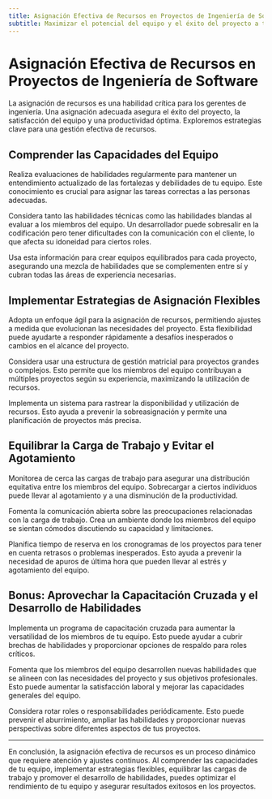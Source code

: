 ```yaml
---
title: Asignación Efectiva de Recursos en Proyectos de Ingeniería de Software
subtitle: Maximizar el potencial del equipo y el éxito del proyecto a través de la gestión estratégica
---
```


# Asignación Efectiva de Recursos en Proyectos de Ingeniería de Software

La asignación de recursos es una habilidad crítica para los gerentes de ingeniería. Una asignación adecuada asegura el éxito del proyecto, la satisfacción del equipo y una productividad óptima. Exploremos estrategias clave para una gestión efectiva de recursos.

## Comprender las Capacidades del Equipo

Realiza evaluaciones de habilidades regularmente para mantener un entendimiento actualizado de las fortalezas y debilidades de tu equipo. Este conocimiento es crucial para asignar las tareas correctas a las personas adecuadas.

Considera tanto las habilidades técnicas como las habilidades blandas al evaluar a los miembros del equipo. Un desarrollador puede sobresalir en la codificación pero tener dificultades con la comunicación con el cliente, lo que afecta su idoneidad para ciertos roles.

Usa esta información para crear equipos equilibrados para cada proyecto, asegurando una mezcla de habilidades que se complementen entre sí y cubran todas las áreas de experiencia necesarias.

## Implementar Estrategias de Asignación Flexibles

Adopta un enfoque ágil para la asignación de recursos, permitiendo ajustes a medida que evolucionan las necesidades del proyecto. Esta flexibilidad puede ayudarte a responder rápidamente a desafíos inesperados o cambios en el alcance del proyecto.

Considera usar una estructura de gestión matricial para proyectos grandes o complejos. Esto permite que los miembros del equipo contribuyan a múltiples proyectos según su experiencia, maximizando la utilización de recursos.

Implementa un sistema para rastrear la disponibilidad y utilización de recursos. Esto ayuda a prevenir la sobreasignación y permite una planificación de proyectos más precisa.

## Equilibrar la Carga de Trabajo y Evitar el Agotamiento

Monitorea de cerca las cargas de trabajo para asegurar una distribución equitativa entre los miembros del equipo. Sobrecargar a ciertos individuos puede llevar al agotamiento y a una disminución de la productividad.

Fomenta la comunicación abierta sobre las preocupaciones relacionadas con la carga de trabajo. Crea un ambiente donde los miembros del equipo se sientan cómodos discutiendo su capacidad y limitaciones.

Planifica tiempo de reserva en los cronogramas de los proyectos para tener en cuenta retrasos o problemas inesperados. Esto ayuda a prevenir la necesidad de apuros de última hora que pueden llevar al estrés y agotamiento del equipo.

## Bonus: Aprovechar la Capacitación Cruzada y el Desarrollo de Habilidades

Implementa un programa de capacitación cruzada para aumentar la versatilidad de los miembros de tu equipo. Esto puede ayudar a cubrir brechas de habilidades y proporcionar opciones de respaldo para roles críticos.

Fomenta que los miembros del equipo desarrollen nuevas habilidades que se alineen con las necesidades del proyecto y sus objetivos profesionales. Esto puede aumentar la satisfacción laboral y mejorar las capacidades generales del equipo.

Considera rotar roles o responsabilidades periódicamente. Esto puede prevenir el aburrimiento, ampliar las habilidades y proporcionar nuevas perspectivas sobre diferentes aspectos de tus proyectos.

---
En conclusión, la asignación efectiva de recursos es un proceso dinámico que requiere atención y ajustes continuos. Al comprender las capacidades de tu equipo, implementar estrategias flexibles, equilibrar las cargas de trabajo y promover el desarrollo de habilidades, puedes optimizar el rendimiento de tu equipo y asegurar resultados exitosos en los proyectos.
